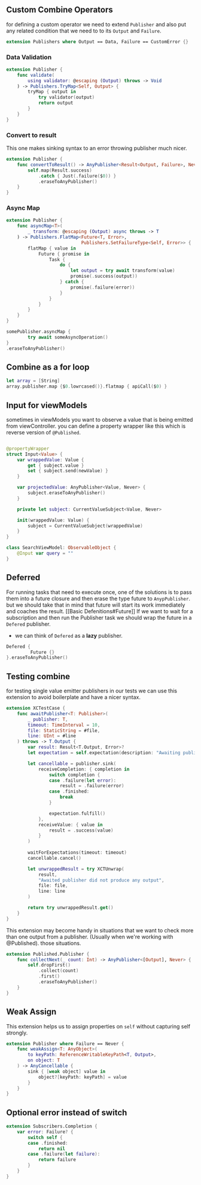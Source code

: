 ## Custom Combine Operators
for defining a custom operator we need to extend `Publisher` and also put any related condition that we need to to its `Output` and `Failure`.
```Swift
extension Publishers where Output == Data, Failure == CustomError {}
```
### Data Validation
```Swift
extension Publisher {
    func validate(
        using validator: @escaping (Output) throws -> Void
    ) -> Publishers.TryMap<Self, Output> {
        tryMap { output in
            try validator(output)
            return output
        }
    }
}
```
### Convert to result
This one makes sinking syntax to an error throwing publisher much nicer.
```Swift
extension Publisher {
    func convertToResult() -> AnyPublisher<Result<Output, Failure>, Never> {
        self.map(Result.success)
            .catch { Just(.failure($0)) }
            .eraseToAnyPublisher()
    }
}
```
### Async Map 
```Swift
extension Publisher {
    func asyncMap<T>(
        _ transform: @escaping (Output) async throws -> T
    ) -> Publishers.FlatMap<Future<T, Error>,
                            Publishers.SetFailureType<Self, Error>> {
        flatMap { value in
            Future { promise in
                Task {
                    do {
                        let output = try await transform(value)
                        promise(.success(output))
                    } catch {
                        promise(.failure(error))
                    }
                }
            }
        }
    }
}

somePublisher.asyncMap {
		try await someAsyncOperation()
}
.eraseToAnyPublisher()
```

## Combine as a for loop
```Swift
let array = [String]
array.publisher.map {$0.lowrcased()}.flatmap { apiCall($0) }
```

## Input for viewModels
sometimes in viewModels you want to observe a value that is being emitted from viewController. you can define a property wrapper like this which is reverse version of  `@Published`.
```Swift

@propertyWrapper
struct Input<Value> {
    var wrappedValue: Value {
        get { subject.value }
        set { subject.send(newValue) }
    }

    var projectedValue: AnyPublisher<Value, Never> {
        subject.eraseToAnyPublisher()
    }

    private let subject: CurrentValueSubject<Value, Never>

    init(wrappedValue: Value) {
        subject = CurrentValueSubject(wrappedValue)
    }
}
```
```Swift
class SearchViewModel: ObservableObject {
	@Input var query = ""
}
```

## Deferred
For running tasks that need to execute once, one of the solutions is to pass them into a future closure and then erase the type future to `AnypPublisher`. but we should take that in mind that future will start its work immediately and coaches the result. [[Basic Defenitions#Future]]
If we want to wait for a subscription and then run the Publisher task we should wrap the future in a `Defered` publisher.
* we can think of `Defered` as a **lazy** publisher.
```Swift
Defered {
		 Future {}
}.eraseToAnyPublisher()
```

## Testing combine
for testing single value emitter publishers in our tests we can use this extension to avoid boilerplate and have a nicer syntax.

``` Swift
extension XCTestCase {
    func awaitPublisher<T: Publisher>(
        _ publisher: T,
        timeout: TimeInterval = 10,
        file: StaticString = #file,
        line: UInt = #line
    ) throws -> T.Output {
        var result: Result<T.Output, Error>?
        let expectation = self.expectation(description: "Awaiting publisher")

        let cancellable = publisher.sink(
            receiveCompletion: { completion in
                switch completion {
                case .failure(let error):
                    result = .failure(error)
                case .finished:
                    break
                }

                expectation.fulfill()
            },
            receiveValue: { value in
                result = .success(value)
            }
        )
        
        waitForExpectations(timeout: timeout)
        cancellable.cancel()

        let unwrappedResult = try XCTUnwrap(
            result,
            "Awaited publisher did not produce any output",
            file: file,
            line: line
        )

        return try unwrappedResult.get()
    }
}
```
This extension may become handy in situations that we want to check more than one output from a publisher. (Usually when we're working with @Published). those situations.
```Swift 
extension Published.Publisher {
    func collectNext(_ count: Int) -> AnyPublisher<[Output], Never> {
        self.dropFirst()
            .collect(count)
            .first()
            .eraseToAnyPublisher()
    }
}
```

## Weak Assign
This extension helps us to assign properties on `self` without capturing self strongly.
```Swift
extension Publisher where Failure == Never {
    func weakAssign<T: AnyObject>(
        to keyPath: ReferenceWritableKeyPath<T, Output>,
        on object: T
    ) -> AnyCancellable {
        sink { [weak object] value in
            object?[keyPath: keyPath] = value
        }
    }
}
```
## Optional error instead of switch
```Swift
extension Subscribers.Completion {
    var error: Failure? {
        switch self {
        case .finished:
            return nil
        case .failure(let failure):
            return failure
        }
    }
}
```